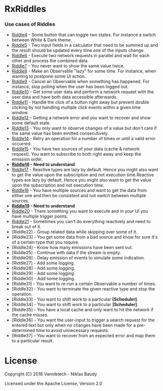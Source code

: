 RxRiddles
=========

### Use cases of Riddles

* [Riddle4](https://github.com/surajsau/RxRiddles/blob/master/src/main/kotlin/com/vanniktech/rxriddles/Riddle4.kt) - Some button that can toggle two states. For instance a switch between White & Dark theme.
* [Riddle5](https://github.com/surajsau/RxRiddles/blob/master/src/main/kotlin/com/vanniktech/rxriddles/Riddle5.kt) - Two input fields in a calculator that need to be summed up and the result should be updated every time one of the inputs change.
* [Riddle6](https://github.com/surajsau/RxRiddles/blob/master/src/main/kotlin/com/vanniktech/rxriddles/Riddle6.kt) - Execute two network requests in parallel and wait for each other and process the combined data.
* [Riddle7](https://github.com/surajsau/RxRiddles/blob/master/src/main/kotlin/com/vanniktech/rxriddles/Riddle7.kt) - You never want to show the same value twice.
* [Riddle8](https://github.com/surajsau/RxRiddles/blob/master/src/main/kotlin/com/vanniktech/rxriddles/Riddle8.kt) - Make an Observable "lazy" for some time. For instance, when wanting to postpone some UI action.
* [Riddle9](https://github.com/surajsau/RxRiddles/blob/master/src/main/kotlin/com/vanniktech/rxriddles/Riddle9.kt) - Cancel an Observable when something has happened. For instance, stop polling when the user has been logged out.
* [Riddle10](https://github.com/surajsau/RxRiddles/blob/master/src/main/kotlin/com/vanniktech/rxriddles/Riddle10.kt) - Get some user data and perform a network request with the user data and have both data accessible afterwards.
* [Riddle11](https://github.com/surajsau/RxRiddles/blob/master/src/main/kotlin/com/vanniktech/rxriddles/Riddle11.kt) - Handle the click of a button right away but prevent double clicking by not handling multiple click events within a given time window.
* [Riddle12](https://github.com/surajsau/RxRiddles/blob/master/src/main/kotlin/com/vanniktech/rxriddles/Riddle12.kt) - Getting a network error and you want to recover and show some default state.
* [Riddle13](https://github.com/surajsau/RxRiddles/blob/master/src/main/kotlin/com/vanniktech/rxriddles/Riddle13.kt) - You only want to observe changes of a value but don't care if the same value has been emitted consecutively.
* [Riddle14](https://github.com/surajsau/RxRiddles/blob/master/src/main/kotlin/com/vanniktech/rxriddles/Riddle14.kt) - Retry an operation for a number of times or until a valid error occurred.
* [Riddle15](https://github.com/surajsau/RxRiddles/blob/master/src/main/kotlin/com/vanniktech/rxriddles/Riddle15.kt) - You have two sources of your data (cache & network request). You want to subscribe to both right away and keep the emission order.
* **[Riddle16](https://github.com/surajsau/RxRiddles/blob/master/src/main/kotlin/com/vanniktech/rxriddles/Riddle16.kt) - Need to understand**
* [Riddle17](https://github.com/surajsau/RxRiddles/blob/master/src/main/kotlin/com/vanniktech/rxriddles/Riddle17.kt) - Reactive types are lazy by default. Hence you might also want to get the value upon the subscription and not execution time.Reactive types are lazy by default. Hence you might also want to get the value upon the subscription and not execution time.
* [Riddle18](https://github.com/surajsau/RxRiddles/blob/master/src/main/kotlin/com/vanniktech/rxriddles/Riddle18.kt) - You have multiple sources and want to get the data from either one and then be consistent and not switch between multiple sources.
* **[Riddle19](https://github.com/surajsau/RxRiddles/blob/master/src/main/kotlin/com/vanniktech/rxriddles/Riddle19.kt) - Need to understand**
* [Riddle20](https://github.com/surajsau/RxRiddles/blob/master/src/main/kotlin/com/vanniktech/rxriddles/Riddle20.kt) - There something you want to execute and in your UI you have multiple trigger points.
* [Riddle21](https://github.com/surajsau/RxRiddles/blob/master/src/main/kotlin/com/vanniktech/rxriddles/Riddle21.kt) - Sometimes you can't do everything reactively and need to break out of it.
* [Riddle22] - Group related data while skipping over some of it.
* [Riddle23] - You get some data from a bad source and know for sure it's of a certain type that you require.
* [Riddle24] - Know how many emissions have been sent out.
* [Riddle25] - Continue with data if the stream is empty.
* [Riddle26] - Delay emission of events to simulate some indication.
* [Riddle27] - Add some logging.
* [Riddle28] - Add some logging.
* [Riddle29] - Add some logging.
* [Riddle30] - Add some logging.
* [Riddle31] - You want to re-run a certain Observable a number of times.
* [Riddle32] - You want to terminate the given reactive type and stop the operation.
* [Riddle33] - You want to shift work to a particular **[Scheduler]**.
* [Riddle34] - You want to shift work to a particular **[Scheduler]**.
* [Riddle35] - You have a local cache and only want to hit the network if the cache misses.
* [Riddle36] - You want the user-input to trigger a search request for the entered text but only when no changes have been made for a pre-determined time to avoid unnecessary requests.
* [Riddle37] - You want to recover from an expected error and map them to a particular result.

# License

Copyright (C) 2018 Vanniktech - Niklas Baudy

Licensed under the Apache License, Version 2.0
